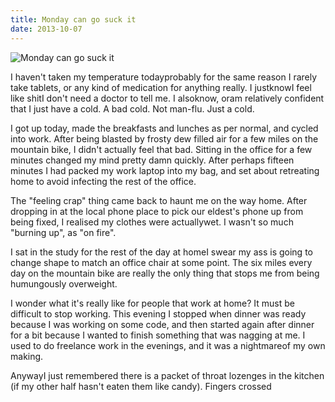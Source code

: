 ```yaml
---
title: Monday can go suck it
date: 2013-10-07
---
```


![Monday can go suck it](https://source.unsplash.com/y7GlIdTUOvo/1600x900)

I haven't taken my temperature todayprobably for the same reason I rarely take tablets, or any kind of medication for anything really. I justknowI feel like shitI don't need a doctor to tell me. I alsoknow, oram relatively confident that I just have a cold. A bad cold. Not man-flu. Just a cold.

I got up today, made the breakfasts and lunches as per normal, and cycled into work. After being blasted by frosty dew filled air for a few miles on the mountain bike, I didn't actually feel that bad. Sitting in the office for a few minutes changed my mind pretty damn quickly. After perhaps fifteen minutes I had packed my work laptop into my bag, and set about retreating home to avoid infecting the rest of the office.

The "feeling crap" thing came back to haunt me on the way home. After dropping in at the local phone place to pick our eldest's phone up from being fixed, I realised my clothes were actuallywet. I wasn't so much "burning up", as "on fire".

I sat in the study for the rest of the day at homeI swear my ass is going to change shape to match an office chair at some point. The six miles every day on the mountain bike are really the only thing that stops me from being humungously overweight.

I wonder what it's really like for people that work at home? It must be difficult to stop working. This evening I stopped when dinner was ready because I was working on some code, and then started again after dinner for a bit because I wanted to finish something that was nagging at me. I used to do freelance work in the evenings, and it was a nightmareof my own making.

AnywayI just remembered there is a packet of throat lozenges in the kitchen (if my other half hasn't eaten them like candy). Fingers crossed